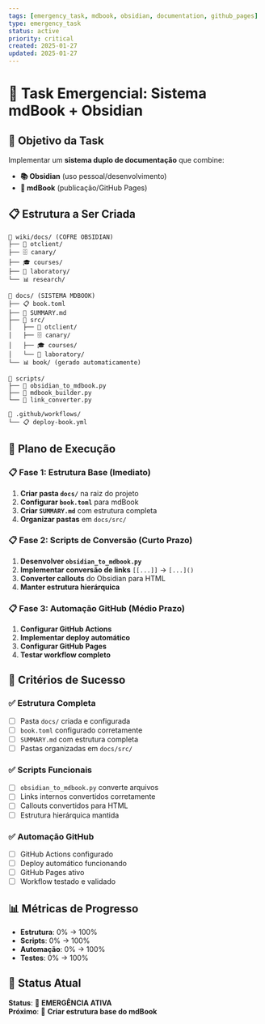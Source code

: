 ```yaml
---
tags: [emergency_task, mdbook, obsidian, documentation, github_pages]
type: emergency_task
status: active
priority: critical
created: 2025-01-27
updated: 2025-01-27
---
```


# 🚨 Task Emergencial: Sistema mdBook + Obsidian

## 🎯 **Objetivo da Task**

Implementar um **sistema duplo de documentação** que combine:
- **📚 Obsidian** (uso pessoal/desenvolvimento)
- **📖 mdBook** (publicação/GitHub Pages)

## 📋 **Estrutura a Ser Criada**

```
📁 wiki/docs/ (COFRE OBSIDIAN)
├── 📖 otclient/
├── 🗄️ canary/
├── 🎓 courses/
├── 🧪 laboratory/
└── 📊 research/

📁 docs/ (SISTEMA MDBOOK)
├── 📋 book.toml
├── 📖 SUMMARY.md
├── 📖 src/
│   ├── 📖 otclient/
│   ├── 🗄️ canary/
│   ├── 🎓 courses/
│   └── 🧪 laboratory/
└── 📊 book/ (gerado automaticamente)

📁 scripts/
├── 🔄 obsidian_to_mdbook.py
├── 🔄 mdbook_builder.py
└── 🔄 link_converter.py

📁 .github/workflows/
└── 📋 deploy-book.yml
```

## 🚀 **Plano de Execução**

### **📋 Fase 1: Estrutura Base (Imediato)**
1. **Criar pasta `docs/`** na raiz do projeto
2. **Configurar `book.toml`** para mdBook
3. **Criar `SUMMARY.md`** com estrutura completa
4. **Organizar pastas** em `docs/src/`

### **📋 Fase 2: Scripts de Conversão (Curto Prazo)**
1. **Desenvolver `obsidian_to_mdbook.py`**
2. **Implementar conversão de links** `[[...]]` → `[...]()`
3. **Converter callouts** do Obsidian para HTML
4. **Manter estrutura hierárquica**

### **📋 Fase 3: Automação GitHub (Médio Prazo)**
1. **Configurar GitHub Actions**
2. **Implementar deploy automático**
3. **Configurar GitHub Pages**
4. **Testar workflow completo**

## 🎯 **Critérios de Sucesso**

### **✅ Estrutura Completa**
- [ ] Pasta `docs/` criada e configurada
- [ ] `book.toml` configurado corretamente
- [ ] `SUMMARY.md` com estrutura completa
- [ ] Pastas organizadas em `docs/src/`

### **✅ Scripts Funcionais**
- [ ] `obsidian_to_mdbook.py` converte arquivos
- [ ] Links internos convertidos corretamente
- [ ] Callouts convertidos para HTML
- [ ] Estrutura hierárquica mantida

### **✅ Automação GitHub**
- [ ] GitHub Actions configurado
- [ ] Deploy automático funcionando
- [ ] GitHub Pages ativo
- [ ] Workflow testado e validado

## 📊 **Métricas de Progresso**

- **Estrutura**: 0% → 100%
- **Scripts**: 0% → 100%
- **Automação**: 0% → 100%
- **Testes**: 0% → 100%

## 🎯 **Status Atual**

**Status**: 🚨 **EMERGÊNCIA ATIVA**  
**Próximo**: 🎯 **Criar estrutura base do mdBook** 